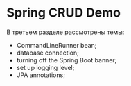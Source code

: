 # Spring CRUD Demo

В третьем разделе рассмотрены темы:
- CommandLineRunner bean;
- database connection;
- turning off the Spring Boot banner;
- set up logging level;
- JPA annotations;